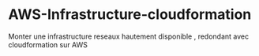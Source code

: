 # AWS-Infrastructure-cloudformation
 Monter une infrastructure reseaux hautement disponible , redondant avec cloudformation sur AWS
